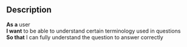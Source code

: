 ## Description

**As a** user </br>
**I want** to be able to understand certain terminology used in questions </br>
**So that** I can fully understand the question to answer correctly </br>
